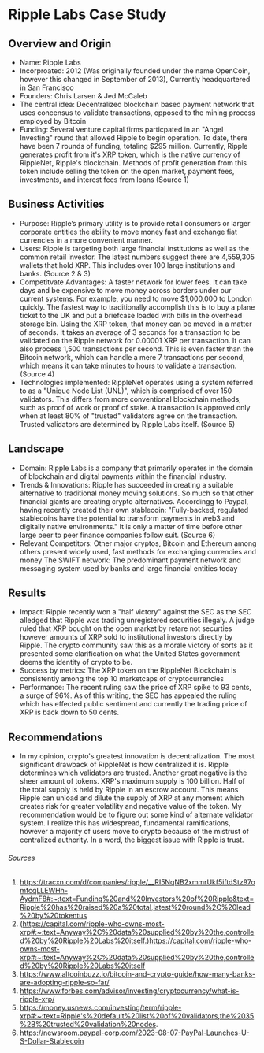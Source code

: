 # Ripple Labs Case Study

## Overview and Origin
* Name: Ripple Labs
* Incorproated: 2012 (Was originally founded under the name OpenCoin, however this changed in September of 2013), Currently headquartered in San Francisco
* Founders: Chris Larsen & Jed McCaleb
* The central idea: Decentralized blockchain based payment network that uses concensus to validate transactions, opposed to the mining process employed by Bitcoin
* Funding: Several venture capital firms particpated in an "Angel Investing" round that allowed Ripple to begin operation. To date, there have been 7 rounds of funding, totaling $295 million. Currently, Ripple generates profit from it's XRP token, which is
    the native currency of RippleNet, Ripple's blockchain. Methods of profit generation from this token include selling the token on the open market, payment fees, investments, and interest fees from loans (Source 1)

## Business Activities
* Purpose: Ripple’s primary utility is to provide retail consumers or larger corporate entities the ability to move money fast and exchange fiat currencies in a more convenient manner.
* Users: Ripple is targeting both large financial institutions as well as the common retail investor. The latest numbers suggest there are 4,559,305 wallets that hold XRP. This includes over 100 large institutions and banks. (Source 2 & 3)
* Competitvate Advantages: A faster network for lower fees. It can take days and be expensive to move money across borders under our current systems. For example, you need to move $1,000,000 to London quickly. The fastest way to traditionally accomplish this is to buy     a plane ticket to the UK and put a briefcase loaded with bills in the overhead storage bin. Using the XRP token, that money can be moved in a matter of seconds. It takes an average of 3 seconds for a transaction to be validated on the Ripple network for 0.00001 XRP     per transaction. It can also process 1,500 transactions per second. This is even faster than the Bitcoin network, which can handle a mere 7 transactions per second, which means it can take minutes to hours to validate a transaction. (Source 4)
* Technologies implemented: RippleNet operates using a system referred to as a "Unique Node List (UNL)", which is comprised of over 150 validators. This differs from more conventional blockchain methods, such as proof of work or proof of stake. A transaction is            approved only when at least 80% of "trusted" validators agree on the transaction. Trusted validators are determined by Ripple Labs itself. (Source 5)

## Landscape
* Domain: Ripple Labs is a company that primarily operates in the domain of blockchain and digital payments within the financial industry.
* Trends & Innovations: Ripple has succeeded in creating a suitable alternative to traditional money moving solutions. So much so that other financial giants are creating crypto alternatives. Accordingg to Paypal, having recently created their own stablecoin: "Fully-backed, regulated stablecoins have the potential to transform payments in web3 and digitally native environments." It is only a matter of time before other large peer to peer finance companies follow suit. (Source 6)
* Relevant Competitors: 
  Other major cryptos, Bitcoin and Ethereum among others present widely used, fast methods for exchanging currencies and money
  The SWIFT network: The predominant payment network and messaging system used by banks and large financial entities today

 ## Results 
* Impact: Ripple recently won a "half victory" against the SEC as the SEC alledged that Ripple was trading unregistered securities illegaly. A judge ruled that XRP bought on the open market by retare not securties however amounts of XRP sold to institutional investors           directly by Ripple. The crypto community saw this as a morale victory of sorts as it presented some clarification on what the United States government deems the identity of crypto to be. 
* Success by metrics: The XRP token on the RippleNet Blockchain is consistently among the top 10 marketcaps of cryptocurrencies
* Performance: The recent ruling saw the price of XRP spike to 93 cents, a surge of 96%. As of this writing, the SEC has appealed the ruling which has effected public sentiment and currently the trading price of XRP is back down to 50 cents.

## Recommendations
* In my opinion, crypto's greatest innovation is decentralization. The most significant drawback of RippleNet is how centralized it is. Ripple determines which validators are trusted. Another great negative is the sheer amount of tokens. XRP's maximum supply is 100 billion. Half of the total supply is held by Ripple in an escrow account. This means Ripple can unload and dilute the supply of XRP at any moment which creates risk for greater volatility and negative value of the token. My recommendation would be to figure out some kind of alternate validator system. I realize this has widespread, fundamental ramifications, however a majority of users move to crypto because of the mistrust of centralized authority. In a word, the biggest issue with Ripple is trust. 





###### Sources
1. https://tracxn.com/d/companies/ripple/__RI5NqNB2xmmrUkf5iftdStz97omfcqLLEWHh-AydmF8#:~:text=Funding%20and%20Investors%20of%20Ripple&text=Ripple%20has%20raised%20a%20total,latest%20round%2C%20lead%20by%20tokentus
2. (https://capital.com/ripple-who-owns-most-xrp#:~:text=Anyway%2C%20data%20supplied%20by%20the,controlled%20by%20Ripple%20Labs%20itself.)https://capital.com/ripple-who-owns-most-xrp#:~:text=Anyway%2C%20data%20supplied%20by%20the,controlled%20by%20Ripple%20Labs%20itself
3. https://www.altcoinbuzz.io/bitcoin-and-crypto-guide/how-many-banks-are-adopting-ripple-so-far/
4. https://www.forbes.com/advisor/investing/cryptocurrency/what-is-ripple-xrp/
5. https://money.usnews.com/investing/term/ripple-xrp#:~:text=Ripple's%20default%20list%20of%20validators,the%2035%2B%20trusted%20validation%20nodes.
6. https://newsroom.paypal-corp.com/2023-08-07-PayPal-Launches-U-S-Dollar-Stablecoin
